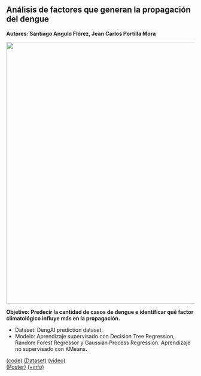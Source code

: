 ## Análisis de factores que generan la propagación del dengue <a name="proyMosquito"></a>

**Autores: Santiago Angulo Flórez, Jean Carlos Portilla Mora**

<img src="https://raw.githubusercontent.com/Parhy/IA_Project_Mosquito/master/Banner.png" style="width:700px;">

**Objetivo: Predecir la cantidad de casos de dengue e identificar qué factor climatológico influye más en la propagación.**

- Dataset: DengAI prediction dataset.
- Modelo: Aprendizaje supervisado con Decision Tree Regression, Random Forest Regressor y Gaussian Process Regression. Aprendizaje no supervisado con KMeans.

[(code)](https://github.com/Parhy/IA_Dengue_Prediction/blob/master/Notebook/An%C3%A1lisis_de_factores_que_generan_la_propagaci%C3%B3n_del_dengue.ipynb)
[(Dataset)](https://www.kaggle.com/jurk06/dengue-prediction/notebook) 
[(video)](https://youtu.be/Q229CUkoxvk)  
[(Poster)](https://github.com/Parhy/IA_Dengue_Prediction/blob/master/Poster/An%C3%A1lisis%20de%20factores%20que%20generan%20la%20propagaci%C3%B3n%20del%20dengue.pdf) 
[(+info)](https://github.com/Parhy/IA_Dengue_Prediction/tree/master/Diapositivas)

